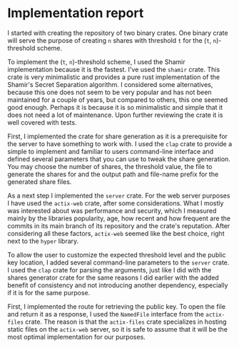 # Implementation report

I started with creating the repository of two binary crates. One binary crate will serve the purpose of creating `n`
shares with threshold `t` for the (`t`, `n`)-threshold scheme.

To implement the (`t`, `n`)-threshold scheme, I used the Shamir implementation because it is the fastest. I've used
the `shamir` crate. This crate is very minimalistic and provides a pure rust implementation of the Shamir's Secret
Separation algorithm. I considered some alternatives, because this one does not seem to be very popular and has not been
maintained for a couple of years, but compared to others, this one seemed good enough. Perhaps it is because it is so
minimalistic and simple that it does not need a lot of maintenance. Upon further reviewing the crate it is well covered
with tests.

First, I implemented the crate for share generation as it is a prerequisite for the server to have something to work
with. I used the `clap` crate to provide a simple to implement and familiar to users command-line interface and defined
several parameters that you can use to tweak the share generation. You may choose the number of shares, the threshold
value, the file to generate the shares for and the output path and file-name prefix for the generated share files.

As a next step I implemented the `server` crate. For the web server purposes I have used the `actix-web` crate, after
some considerations. What I mostly was interested about was performance and security, which I measured mainly by the
libraries popularity, age, how recent and how frequent are the commits in its main branch of its repository and the
crate's reputation. After considering all these factors, `actix-web` seemed like the best choice, right next to
the `hyper` library.

To allow the user to customize the expected threshold level and the public key location, I added several command-line
parameters to the `server` crate. I used the `clap` crate for parsing the arguments, just like I did with the shares
generator crate for the same reasons I did earlier with the added benefit of consistency and not introducing another
dependency, especially if it is for the same purpose.

First, I implemented the route for retrieving the public key. To open the file and return it as a response, I used
the `NamedFile` interface from the `actix-files` crate. The reason is that the `actix-files` crate specializes in
hosting static files on the `actix-web` server, so it is safe to assume that it will be the most optimal implementation
for our purposes.

